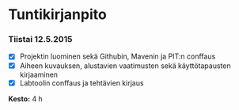 # Tuntikirjanpito

### Tiistai 12.5.2015

- [x] Projektin luominen sekä Githubin, Mavenin ja PIT:n conffaus
- [x] Aiheen kuvauksen, alustavien vaatimusten sekä käyttötapausten kirjaaminen
- [x] Labtoolin conffaus ja tehtävien kirjaus 

**Kesto:** 4 h
